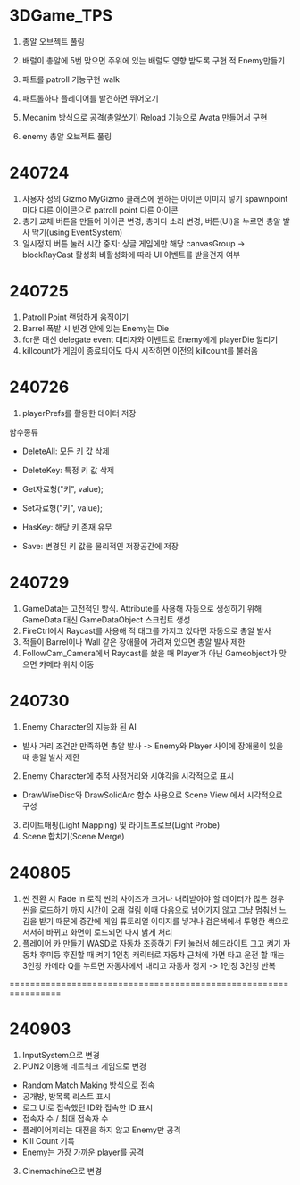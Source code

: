 # 3DGame_TPS
1. 총알 오브젝트 풀링
2. 배럴이 총알에 5번 맞으면 주위에 있는 배럴도 영향 받도록 구현  적 Enemy만들기

1. 패트롤 patroll 기능구현 walk
2. 패트롤하다 플레이어를 발견하면 뛰어오기
3. Mecanim 방식으로 공격(총알쏘기) Reload 기능으로 Avata 만들어서 구현
4. enemy 총알 오브젝트 풀링

# 240724
1. 사용자 정의 Gizmo
MyGizmo 클래스에 원하는 아이콘 이미지 넣기
spawnpoint마다 다른 아이콘으로 patroll point 다른 아이콘
2. 총기 교체 버튼을 만들어 아이콘 변경, 총마다 소리 변경, 버튼(UI)을 누르면 총알 발사 막기(using EventSystem)
3. 일시정지 버튼 눌러 시간 중지: 싱글 게임에만 해당
canvasGroup -> blockRayCast 활성화 비활성화에 따라 UI 이벤트를 받을건지 여부

# 240725
1. Patroll Point 랜덤하게 움직이기
2. Barrel 폭발 시 반경 안에 있는 Enemy는 Die
3. for문 대신 delegate event 대리자와 이벤트로 Enemy에게 playerDie 알리기
4. killcount가 게임이 종료되어도 다시 시작하면 이전의 killcount를 불러옴

# 240726
1. playerPrefs를 활용한 데이터 저장

함수종류
- DeleteAll: 모든 키 값 삭제
- DeleteKey: 특정 키 값 삭제
- Get자료형("키", value);
- Set자료형("키", value);

- HasKey: 해당 키 존재 유무
- Save: 변경된 키 값을 물리적인 저장공간에 저장

# 240729
1. GameData는 고전적인 방식.
Attribute를 사용해 자동으로 생성하기 위해 GameData 대신 GameDataObject 스크립트 생성
2. FireCtrl에서 Raycast를 사용해 적 태그를 가지고 있다면 자동으로 총알 발사
3. 적들이 Barrel이나 Wall 같은 장애물에 가려져 있으면 총알 발사 제한
4. FollowCam_Camera에서 Raycast를 쐈을 때 Player가 아닌 Gameobject가 맞으면 카메라 위치 이동

# 240730
1. Enemy Character의 지능화 된 AI
- 발사 거리 조건만 만족하면 총알 발사 -> Enemy와 Player 사이에 장애물이 있을 때 총알 발사 제한
2. Enemy Character에 추적 사정거리와 시야각을 시각적으로 표시
- DrawWireDisc와 DrawSolidArc 함수 사용으로 Scene View 에서 시각적으로 구성
3. 라이트매핑(Light Mapping) 및 라이트프로브(Light Probe)
4. Scene 합치기(Scene Merge)

# 240805
1. 씬 전환 시 Fade in 로직
씬의 사이즈가 크거나 내려받아야 할 데이터가 많은 경우 씬을 로드하기 까지 시간이 오래 걸림
이때 다음으로 넘어가지 않고 그냥 멈춰선 느김을 받기 때문에 중간에 게임 튜토리얼 이미지를 넣거나 검은색에서 투명한 색으로 서서히 바뀌고 화면이 로드되면 다시 밝게 처리
2. 플레이어 카 만들기
WASD로 자동차 조종하기
F키 눌러서 헤드라이트 그고 켜기
자동차 후미등 후진할 때 켜기
1인칭 캐릭터로 자동차 근처에 가면 타고 운전 할 때는 3인칭 카메라
Q를 누르면 자동차에서 내리고 자동차 정지
-> 1인칭 3인칭 반복	

================================================================
# 240903
1. InputSystem으로 변경
2. PUN2 이용해 네트워크 게임으로 변경
- Random Match Making 방식으로 접속
- 공개방, 방목록 리스트 표시
- 로그 UI로 접속했던 ID와 접속한 ID 표시
- 접속자 수 / 최대 접속자 수
- 플레이어끼리는 대전을 하지 않고 Enemy만 공격
- Kill Count 기록
- Enemy는 가장 가까운 player를 공격
3. Cinemachine으로 변경